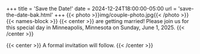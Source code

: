 +++
title = 'Save the Date!'
date = 2024-12-24T18:00:00-05:00
url = 'save-the-date-bak.html'
+++
{{< photo >}}img/couple-photo.jpg{{< /photo >}}
{{< names-block >}}
{{< center >}}
are getting married! Please join us for this special day in Minneapolis, Minnesota on Sunday, June 1, 2025.
{{< /center >}}

{{< center >}}
A formal invitation will follow.
{{< /center >}}
